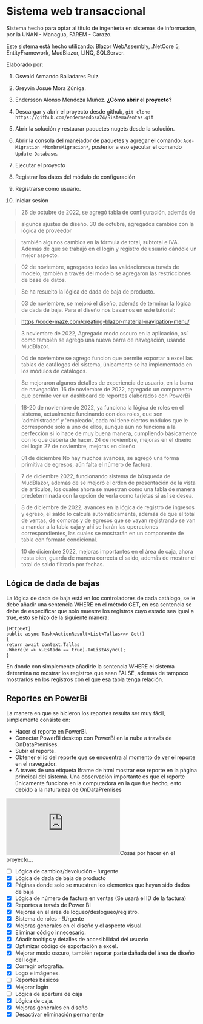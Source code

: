 # Sistema web transaccional

Sistema hecho para optar al título de ingeniería en sistemas de información, por la UNAN - Managua, FAREM - Carazo.

Este sistema está hecho utilizando: Blazor WebAssembly, .NetCore 5, EntityFramework, MudBlazor, LINQ, SQLServer.

Elaborado por:

1. Oswald Armando Balladares Ruiz.
2. Greyvin Josué Mora Zúniga.
3. Endersson Alonso Mendoza Muñoz.
   **¿Cómo abrir el proyecto?**

4. Descargar y abrir el proyecto desde github, `git clone https://github.com/endermendoza24/SistemaVentas.git`
5. Abrir la solución y restaurar paquetes nugets desde la solución.
6. Abrir la consola del manejador de paquetes y agregar el comando: `Add-Migration *NombreMigracion*`, posterior a eso ejecutar el comando `Update-Database`.
7. Ejecutar el proyecto
8. Registrar los datos del módulo de configuración
9. Registrarse como usuario.
10. Iniciar sesión

> 26 de octubre de 2022, se agregó tabla de configuración, además de

> algunos ajustes de diseño.
> 30 de octubre, agregados cambios con la lógica de proveedor

> también algunos cambios en la fórmula de total, subtotal e IVA. Además de que se trabajó en el login y registro de usuario dándole un mejor aspecto.

> 02 de noviembre, agregadas todas las validaciones a través de modelo, también a través del modelo se agregaron las restricciones de base de datos.

> Se ha resuelto la lógica de dada de baja de producto.

> 03 de noviembre, se mejoró el diseño, además de terminar la lógica de dada de baja. Para el diseño nos basamos en este tutorial:

> https://code-maze.com/creating-blazor-material-navigation-menu/

> 3 noviembre de 2022, Agregado modo oscuro en la aplicación, así como también se agrego una nueva barra de navegación, usando MudBlazor.

> 04 de noviembre se agrego funcion que permite exportar a excel las tablas de catálogos del sistema, únicamente se ha implementado en los módulos de catálogos.

> Se mejoraron algunos detalles de experiencia de usuario, en la barra de navegación.
> 16 de noviembre de 2022, agregado un componente que permite ver un dashboard de reportes elaborados con PowerBi

> 18-20 de noviembre de 2022, ya funciona la lógica de roles en el sistema, actualmente funcinando con dos roles, que son 'administrador' y 'empleado', cada rol tiene ciertos módulos que le corresponde solo a uno de ellos, aunque aún no funciona a la perfección si lo hace de muy buena manera, cumpliendo básicamente con lo que debería de hacer.
> 24 de noviembre, mejoras en el diseño del login
> 27 de noviembre, mejoras en diseño

> 01 de diciembre No hay muchos avances, se agregó una forma primitiva de egresos, aún falta el número de factura.

> 7 de diciembre 2022, funcionando sistema de búsqueda de MudBlazor, además de se mejoró el orden de presentación de la vista de artículos, los cuales ahora se muestran como una tabla de manera predeterminada con la opción de verla como tarjetas si así se desea.

> 8 de diciembre de 2022, avances en la lógica de registro de ingresos y egreso, el saldo lo calcula automáticamente, además de que el total de ventas, de compras y de egresos que se vayan registrando se van a mandar a la tabla caja y ahí se harán las operaciones correspondientes, las cuales se mostrarán en un componente de tabla con formato condicional.

> 10 de diciembre 2022, mejoras importantes en el área de caja, ahora resta bien, guarda de manera correcta el saldo, además de mostrar el total de saldo filtrado por fechas.

## Lógica de dada de bajas

La lógica de dada de baja está en loc controladores de cada catálogo, se le debe añadir una sentencia WHERE en el método GET, en esa sentencia se debe de especificar que solo muestre los registros cuyo estado sea igual a true, esto se hizo de la siguiente manera:

    [HttpGet]
    public async Task<ActionResult<List<Tallas>>> Get()
    {
    return await context.Tallas
    .Where(x => x.Estado == true).ToListAsync();
    }

En donde con simplemente añadirle la sentencia WHERE el sistema determina no mostrar los registros que sean FALSE, además de tampoco mostrarlos en los registros con el que esa tabla tenga relación.

## Reportes en PowerBi

La manera en que se hicieron los reportes resulta ser muy fácil, simplemente consiste en:

- Hacer el reporte en PowerBi.
- Conectar PowerBi desktop con PowerBi en la nube a través de OnDataPremises.
- Subir el reporte.
- Obtener el id del reporte que se encuentra al momento de ver el reporte en el navegador.
- A través de una etiqueta Iframe de html mostrar ese reporte en la página principal del sistema.
  Una observación importante es que el reporte únicamente funciona en la computadora en la que fue hecho, esto debido a la naturaleza de OnDataPremises

<iframe src="https://app.powerbi.com/reportEmbed?reportId=8eebb4ca-050b-43c0-88c0-30c7bc248a91&autoAuth=true" frameborder="0" allowtransparency="true"> </iframe

## Cosas por hacer en el proyecto...

- [ ] Lógica de cambios/devolución - !urgente
- [x] Lógica de dada de baja de producto
- [x] Páginas donde solo se muestren los elementos que hayan sido dados de baja
- [x] Lógica de número de factura en ventas (Se usará el ID de la factura)
- [x] Reportes a través de Power BI
- [x] Mejoras en el área de logueo/deslogueo/registro.
- [x] Sistema de roles - !Urgente
- [x] Mejoras generales en el diseño y el aspecto visual.
- [x] Eliminar código innecesario.
- [x] Añadir tooltips y detalles de accesibilidad del usuario
- [x] Optimizar código de exportación a excel.
- [x] Mejorar modo oscuro, también reparar parte dañada del área de diseño del login.
- [x] Corregir ortografía.
- [x] Logo e imágenes.
- [ ] Reportes básicos
- [x] Mejorar login
- [ ] Lógica de apertura de caja
- [x] Lógica de caja.
- [x] Mejoras generales en diseño
- [x] Desactivar eliminación permanente
